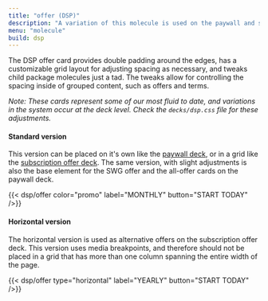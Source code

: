```yaml
---
title: "offer (DSP)"
description: "A variation of this molecule is used on the paywall and subscription offers page"
menu: "molecule"
build: dsp
---
```


The DSP offer card provides double padding around the edges, has a customizable grid layout for adjusting spacing as necessary, and tweaks child package molecules just a tad. The tweaks allow for controlling the spacing inside of grouped content, such as offers and terms. 

*Note: These cards represent some of our most fluid to date, and variations in the system occur at the deck level. Check the `decks/dsp.css` file for these adjustments.*

#### Standard version

This version can be placed on it's own like the [paywall deck](../decks/paywall), or in a grid like the [subscription offer deck](../decks/subscription-offers/). The same version, with slight adjustments is also the base element for the SWG offer and the all-offer cards on the paywall deck.

<div class="example">
  <div class="card paywall-offer">{{< dsp/offer color="promo" label="MONTHLY" button="START TODAY" />}}</div>
</div>

#### Horizontal version

The horizontal version is used as alternative offers on the subscription offer deck. This version uses media breakpoints, and therefore should not be placed in a grid that has more than one column spanning the entire width of the page.

<div class="example">
  {{< dsp/offer type="horizontal" label="YEARLY" button="START TODAY" />}}
</div>
